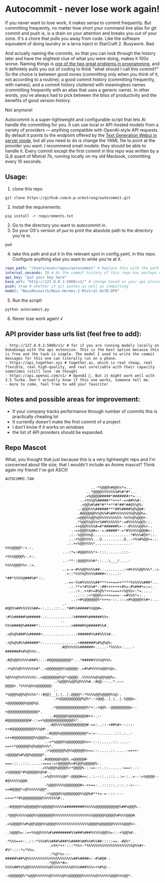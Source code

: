 # Autocommit - never lose work again!

If you never want to lose work, it makes sense to commit frequently. But committing frequently, no matter how short your command line alias for git commit and push is, is a drain on your attention and breaks you out of your zone. It's a chore that pulls you away from code. Like the software equivalent of doing laundry or a larva inject in StarCraft 2. Busywork. Bad.

And actually naming the commits, so that you can look through the history later and have the slightest clue of what you were doing, makes it 100x worse. Naming things is [one of the two great problems in programming](https://martinfowler.com/bliki/TwoHardThings.html), and it definitely pulls you out of coding to think "what should I call this commit?" So the choice is between good zones (committing only when you think of it, not according to a routine); a good commit history (committing frequently, with names); and a commit history cluttered with meaningless names (committing frequently with an alias that uses a generic name). In other words, you've always had to pick between the bliss of productivity and the benefits of good version history.

Not anymore!

Autocommit is a super-lightweight and configurable script that lets AI handle the committing for you. It can use local or API-hosted models from a variety of providers — anything compatible with OpenAI-style API requests. By default it points to the endpoint offered by the [Text Generation Webui in server mode](https://github.com/oobabooga/text-generation-webui), but all you need to do is change the YAML file to point at the provider you want. I recommend small models: they should be able to handle it. Every commit except the first commit in this repo was written by a Q_8 quant of Mistral 7b, running locally on my old Macbook, committing every 10 seconds.

## Usage:

1. clone this repo
```
git clone https://github.com/e-p-armstrong/autocommit.git
```
2. Install the requirements:
```
pip install -r requirements.txt
```
2. Go to the directory you want to autocommit in.
3. Do your OS's version of `pwd` to print the absolute path to the directory you're in.
```
pwd
```
4. take this path and put it in the relevant spot in config.yaml, in this repo. Configure anything else you want to while you're at it.
```yaml
repo_path: "/Users/evan/repos/autocommit" # Replace this with the path to the repo you're working in (this repo wrote its own commits)
interval_seconds: 10 # As the commit history of this repo has perhaps demonstrated, once every 10 seconds is... a lot haha
api_key: "put your key here"
base_url: "http://127.0.0.1:5000/v1/" # change based on your api provider. This is the default root for Ooba. I actually don't know what the right setting for using OpenAI is, I think it might be https://api.openai.com/v1/ but I am not sure
push: true # whether it git pushes as well as committing
model: "NousResearch/Nous-Hermes-2-Mixtral-8x7B-DPO"
```
5. Run the script!
```
python autocommit.py
```
6. Never lose work again! √

## API provider base urls list (feel free to add):
```
- http://127.0.0.1:5000/v1/ # for if you are running models locally on Oobabooga with the api extension. This is the best option because this is free and the task is simple. The model I used to write the commit messages for this one can literally run on a phone.
- https://api.together.xyz # together.ai, which is real cheap, real flexible, real high-quality, and real unreliable with their capacity sometimes (still love 'em though)
- https://api.openai.com/v1/ # OpenAI 🤮. But it might work well with 3.5 Turbo. Don't actually know if this one works, someone tell me.
- more to come, feel free to add your favorite! 
```

## Notes and possible areas for improvement:
- If your company tracks performance through number of commits this is practically cheating lol
- It currently doesn't make the first commit of a project
- I don't know if it works on windows
- the list of API providers should be expanded.

## Repo Mascot
What, you thought that just because this is a very lightweight repo and I'm concerned about file size, that I wouldn't include an Anime mascot? Think again my friend! I've got ASCII!
```
AUTOCOMMI-TAN

                                       ..-*%@@@%#@@%%*=...                                          
                                     ..*@@@@%%%%%%%#%#*#*...                                        
                                    .=%@@@@#####*#######+*=-..                                      
                                  ..+%%%@%#####**+++*-=+##%%#:.                                     
                                  .+@@%#%##*#**+**#*##*##@%%@%:                                     
                                 .-@@@%%%######***##%####%@%@@#:                                    
                                 .#@@@@@@%%@%%#%##%%%%%%%%@%@@%=.                                   
                                .=@@@%%@@%@%%%%%%%%%%-%%%%@%@@@+-                                   
                                .*%@@%%@%%+%##%%%%%%*:=#%%%%%@@%::.                                 
                               .++@@@%%%%#=#*######%+-:-#%%%%@@%+-.                                 
                              .-=+@@@%%@#=:-=:#####*-=*#%%%%%@@@#=:.                                
                             .:--%@@%%%@.................*#%%%#@%*::.                               
                             ..:+%@@%%%%...O..........O..-+%%#%@@+=.:.                              
                            .:.+=%@@%%%%*................-%%%@@@@*:+.:.                             
                          ..-:*=:#@@@%%%*+-:::.......:::-+%%%@@@@%-.+:.                             
                          ..-**::@@@@%%%#*::...\___/....-%%%%@@@%%+.:=.                             
                          ..=-=-#%%@@%%%%##-..........:+#%%%%@@%%%*.:=                              
                           .+::*%%%%@%%%%####+::...:-*##*%%%%@###%#*-:.                             
                           ..==-%%#%%%%%%##***+++==++****%%%%%%###*...                              
                             .:.**=*#%%%#*-:##+++++++#%=:#%###+=:=:.                                
                             ...:+..++#+=#%@%*+++===++%@%%+:*=.....                                 
                               ..:-:.:=*@@@%++++====--=#%%%*=:..                                    
                              ..:+#%@@@@@@%*+++=-::.:::=#%@@@@%%#+:...                              
                          .-#@@%%##%%%%%%##=-:.:..:::...*##%%#####%%@@#=.                           
                          :#%%#####%######-.:...........:%#####%######%%+.                          
                         .-%%%####@%#####*:..............+#####%@#####%%#.                          
                         .=@%@%###%%#####+...............:######%%##%%%%#..                         
                         .+@%@%#%%######*:................+#######%#%@%@%:                          
                         .#@%%%%%%######+.....-*%%%%+:....-#######%#%@%%%:.                         
                         .#@%@@%%%%%###%:..:#@@@@@@@@@@*...*#####%%%%@%%%-                          
                        .+%@%%@%%%%%%%#*..=@@@@@@@%%@@@@@-.=#%#%%%%%@@%%@=.                         
                       .-%@%%%@%%%%%%%%:.=@@@@@@@@%@*+@@@@:.%%%%%%@%@@%@@%=.                        
                      .-%@@@%%@@%@%%%%#.:#@@---..*.———@@@@+.*%%%%@%%@@@@@@@-                        
                      .-*%@@@%@@%@%%%%*::#@@|__|.|..|.@@@@*:*%%%%@@%@@@@%%@:.                       
                      .+%@@@@@@@@@@%@%*-:+@@@..|.|..|.%@@@=-+@@@@@@@@%@@@%@.                        
                     .*@@@@@@@@@@@@@@%*+::+@@%--@@@@@@@@@=--+@@@@@@@@@@@@@@*.                       
                    ..#@@@@@%@@@@@@@@#++-.:-#@@@@@@@@@@#-::=+%@@@@@@@@@@@@@%*..                     
                   .:#@%%%%@@@@@@@@@@#-==:..::-+##%#+-::::-++#@@@@@@@@@@%%%@#:.                     
                  .:#@@@%@@@@@@@@@@@@*=:=-........:::.:..-=++#@@@@@@@@@%%@@@%=.                     
                  .-+*%@@@%%@@@@@@@@%++-:-:......::.....-==++*@@@@@@%@%@@@%%%*.                     
                  .+%@@@@@@%@%%@@@@@%+==::-.....::.....-==++-+@@@@@%#%@@%@@@@@*.                    
                ..#@@@@@@%@@%.=@@@@@#-===:::..:::.....:====:=+@@@@@%=#%@@%@@@@@%-.                  
                .=%%@@@%@@@@%+*@@@@%-::==-::.::......:===:.--=%@@@@@*#%@@@@@%@%#-.                  
                ..=%@%%%%%@@*-@@@@#==:..:--::..:::..:=-:..=--:=%@@@@--#@%%%%%@@#.                   
                  -%@@@%%%%@@@@@@@#=-++==:..::::::.:-:.:-=:--==#@@@@*=@%%%%%%@@*.                   
                  .+%@@@@%%@@@@@@@%%@@%#**+=-=--::----=+=+**#%@@@@@@@@@%%%%%%%#:.                   
                  .:#@@@@%%@@@@@@%%@@@@@%%%%%#########%%%%%@@@@@@@@@@@%##%@@@%-.                    
                   .*@@@%%%%%@@@%%@@@@@@@%%%%%%%%%%%%%%%%%%@@@@@%@@@@%#%%%@@@#.                     
                   .=%@@@@%%#%@@%@@@%%@@@@%%%%%%%%%%%%%%%@@@@%@@@@@@%%%%%@@@%+.                     
                   ..%@@@%=::=+%%@@%%%%#%########%%###%###%%%%%@@%%=::-+%@@%#:.                     
                    .*%%%==+:..:::*%%%#%%###%###%%####%##%%#%%##:::::==.-#@%*..                     
                    .=%%*++-:::*%%+-*%%%%%%%%%%%%%%%%%%%%%@%%#+-#%*-::-*=*%%=.                      
                    .*%@*%+-:-#####%##%@%%%%%%%%%%%%%%%%%%%%%##%####=:-#%#@#-.                      
                   .*@@%%*#=-%%%%##%%%@@%%%%%%%%%@%%%%%%%%%@%%%###%%%++%#%@-.                       
                  .+@@@@@@%*%@@@%%%%%%@%%%%%@%%@@@@@@%%%%%%@%%%%%%@@@%%%@@*.                        
```